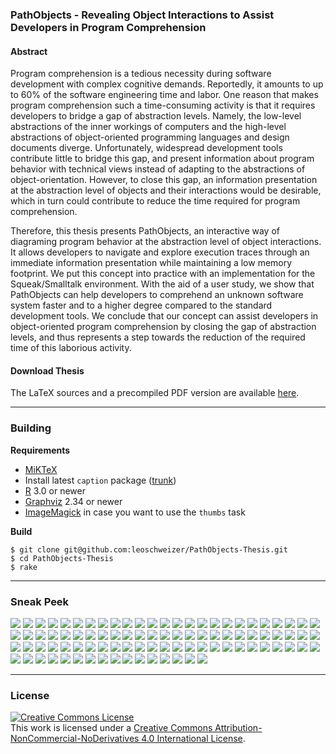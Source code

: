 ### PathObjects - Revealing Object Interactions to Assist Developers in Program Comprehension

#### Abstract

Program comprehension is a tedious necessity during software development with complex cognitive demands.
Reportedly, it amounts to up to 60% of the software engineering time and labor.
One reason that makes program comprehension such a time-consuming activity is that it requires developers to bridge a gap of abstraction levels.
Namely, the low-level abstractions of the inner workings of computers and the high-level abstractions of object-oriented programming languages and design documents diverge. 
Unfortunately, widespread development tools contribute little to bridge this gap, and present information about program behavior with technical views instead of adapting to the abstractions of object-orientation.
However, to close this gap, an information presentation at the abstraction level of objects and their interactions would be desirable, which in turn could contribute to reduce the time required for program comprehension.

Therefore, this thesis presents PathObjects, an interactive way of diagraming program behavior at the abstraction level of object interactions. 
It allows developers to navigate and explore execution traces through an immediate information presentation while maintaining a low memory footprint.
We put this concept into practice with an implementation for the Squeak/Smalltalk environment. 
With the aid of a user study, we show that PathObjects can help developers to comprehend an unknown software system faster and to a higher degree compared to the standard development tools.
We conclude that our concept can assist developers in object-oriented program comprehension by closing the gap of abstraction levels, and thus represents a step towards the reduction of the required time of this laborious activity.

#### Download Thesis

The LaTeX sources and a precompiled PDF version are available [here](https://github.com/leoschweizer/PathObjects-Thesis/releases/tag/v1.0).

***

### Building

**Requirements**
  * [MiKTeX](http://miktex.org)
  * Install latest `caption` package ([trunk](http://sourceforge.net/p/latex-caption/code/HEAD/tree/trunk/tex/))
  * [R](http://www.r-project.org) 3.0 or newer
  * [Graphviz](http://graphviz.org) 2.34 or newer
  * [ImageMagick](http://www.imagemagick.org) in case you want to use the `thumbs` task
  
**Build**

    $ git clone git@github.com:leoschweizer/PathObjects-Thesis.git
    $ cd PathObjects-Thesis
    $ rake
    
***

### Sneak Peek

![](http://leoschweizer.github.io/PathObjects-Thesis/thumbs/page1.png)
![](http://leoschweizer.github.io/PathObjects-Thesis/thumbs/page2.png)
![](http://leoschweizer.github.io/PathObjects-Thesis/thumbs/page3.png)
![](http://leoschweizer.github.io/PathObjects-Thesis/thumbs/page4.png)
![](http://leoschweizer.github.io/PathObjects-Thesis/thumbs/page5.png)
![](http://leoschweizer.github.io/PathObjects-Thesis/thumbs/page6.png)
![](http://leoschweizer.github.io/PathObjects-Thesis/thumbs/page7.png)
![](http://leoschweizer.github.io/PathObjects-Thesis/thumbs/page8.png)
![](http://leoschweizer.github.io/PathObjects-Thesis/thumbs/page9.png)
![](http://leoschweizer.github.io/PathObjects-Thesis/thumbs/page10.png)
![](http://leoschweizer.github.io/PathObjects-Thesis/thumbs/page11.png)
![](http://leoschweizer.github.io/PathObjects-Thesis/thumbs/page12.png)
![](http://leoschweizer.github.io/PathObjects-Thesis/thumbs/page13.png)
![](http://leoschweizer.github.io/PathObjects-Thesis/thumbs/page14.png)
![](http://leoschweizer.github.io/PathObjects-Thesis/thumbs/page15.png)
![](http://leoschweizer.github.io/PathObjects-Thesis/thumbs/page16.png)
![](http://leoschweizer.github.io/PathObjects-Thesis/thumbs/page17.png)
![](http://leoschweizer.github.io/PathObjects-Thesis/thumbs/page18.png)
![](http://leoschweizer.github.io/PathObjects-Thesis/thumbs/page19.png)
![](http://leoschweizer.github.io/PathObjects-Thesis/thumbs/page20.png)
![](http://leoschweizer.github.io/PathObjects-Thesis/thumbs/page21.png)
![](http://leoschweizer.github.io/PathObjects-Thesis/thumbs/page22.png)
![](http://leoschweizer.github.io/PathObjects-Thesis/thumbs/page23.png)
![](http://leoschweizer.github.io/PathObjects-Thesis/thumbs/page24.png)
![](http://leoschweizer.github.io/PathObjects-Thesis/thumbs/page25.png)
![](http://leoschweizer.github.io/PathObjects-Thesis/thumbs/page26.png)
![](http://leoschweizer.github.io/PathObjects-Thesis/thumbs/page27.png)
![](http://leoschweizer.github.io/PathObjects-Thesis/thumbs/page28.png)
![](http://leoschweizer.github.io/PathObjects-Thesis/thumbs/page29.png)
![](http://leoschweizer.github.io/PathObjects-Thesis/thumbs/page30.png)
![](http://leoschweizer.github.io/PathObjects-Thesis/thumbs/page31.png)
![](http://leoschweizer.github.io/PathObjects-Thesis/thumbs/page32.png)
![](http://leoschweizer.github.io/PathObjects-Thesis/thumbs/page33.png)
![](http://leoschweizer.github.io/PathObjects-Thesis/thumbs/page34.png)
![](http://leoschweizer.github.io/PathObjects-Thesis/thumbs/page35.png)
![](http://leoschweizer.github.io/PathObjects-Thesis/thumbs/page36.png)
![](http://leoschweizer.github.io/PathObjects-Thesis/thumbs/page37.png)
![](http://leoschweizer.github.io/PathObjects-Thesis/thumbs/page38.png)
![](http://leoschweizer.github.io/PathObjects-Thesis/thumbs/page39.png)
![](http://leoschweizer.github.io/PathObjects-Thesis/thumbs/page40.png)
![](http://leoschweizer.github.io/PathObjects-Thesis/thumbs/page41.png)
![](http://leoschweizer.github.io/PathObjects-Thesis/thumbs/page42.png)
![](http://leoschweizer.github.io/PathObjects-Thesis/thumbs/page43.png)
![](http://leoschweizer.github.io/PathObjects-Thesis/thumbs/page44.png)
![](http://leoschweizer.github.io/PathObjects-Thesis/thumbs/page45.png)
![](http://leoschweizer.github.io/PathObjects-Thesis/thumbs/page46.png)
![](http://leoschweizer.github.io/PathObjects-Thesis/thumbs/page47.png)
![](http://leoschweizer.github.io/PathObjects-Thesis/thumbs/page48.png)
![](http://leoschweizer.github.io/PathObjects-Thesis/thumbs/page49.png)
![](http://leoschweizer.github.io/PathObjects-Thesis/thumbs/page50.png)
![](http://leoschweizer.github.io/PathObjects-Thesis/thumbs/page51.png)
![](http://leoschweizer.github.io/PathObjects-Thesis/thumbs/page52.png)
![](http://leoschweizer.github.io/PathObjects-Thesis/thumbs/page53.png)
![](http://leoschweizer.github.io/PathObjects-Thesis/thumbs/page54.png)
![](http://leoschweizer.github.io/PathObjects-Thesis/thumbs/page55.png)
![](http://leoschweizer.github.io/PathObjects-Thesis/thumbs/page56.png)
![](http://leoschweizer.github.io/PathObjects-Thesis/thumbs/page57.png)
![](http://leoschweizer.github.io/PathObjects-Thesis/thumbs/page58.png)
![](http://leoschweizer.github.io/PathObjects-Thesis/thumbs/page59.png)
![](http://leoschweizer.github.io/PathObjects-Thesis/thumbs/page60.png)
![](http://leoschweizer.github.io/PathObjects-Thesis/thumbs/page61.png)
![](http://leoschweizer.github.io/PathObjects-Thesis/thumbs/page62.png)
![](http://leoschweizer.github.io/PathObjects-Thesis/thumbs/page63.png)
![](http://leoschweizer.github.io/PathObjects-Thesis/thumbs/page64.png)
![](http://leoschweizer.github.io/PathObjects-Thesis/thumbs/page65.png)
![](http://leoschweizer.github.io/PathObjects-Thesis/thumbs/page66.png)
![](http://leoschweizer.github.io/PathObjects-Thesis/thumbs/page67.png)
![](http://leoschweizer.github.io/PathObjects-Thesis/thumbs/page68.png)
![](http://leoschweizer.github.io/PathObjects-Thesis/thumbs/page69.png)
![](http://leoschweizer.github.io/PathObjects-Thesis/thumbs/page70.png)
![](http://leoschweizer.github.io/PathObjects-Thesis/thumbs/page71.png)
![](http://leoschweizer.github.io/PathObjects-Thesis/thumbs/page72.png)
![](http://leoschweizer.github.io/PathObjects-Thesis/thumbs/page73.png)
![](http://leoschweizer.github.io/PathObjects-Thesis/thumbs/page74.png)
![](http://leoschweizer.github.io/PathObjects-Thesis/thumbs/page75.png)
![](http://leoschweizer.github.io/PathObjects-Thesis/thumbs/page76.png)
![](http://leoschweizer.github.io/PathObjects-Thesis/thumbs/page77.png)
![](http://leoschweizer.github.io/PathObjects-Thesis/thumbs/page78.png)
![](http://leoschweizer.github.io/PathObjects-Thesis/thumbs/page79.png)
![](http://leoschweizer.github.io/PathObjects-Thesis/thumbs/page80.png)
![](http://leoschweizer.github.io/PathObjects-Thesis/thumbs/page81.png)
![](http://leoschweizer.github.io/PathObjects-Thesis/thumbs/page82.png)
![](http://leoschweizer.github.io/PathObjects-Thesis/thumbs/page83.png)
![](http://leoschweizer.github.io/PathObjects-Thesis/thumbs/page84.png)
![](http://leoschweizer.github.io/PathObjects-Thesis/thumbs/page85.png)
![](http://leoschweizer.github.io/PathObjects-Thesis/thumbs/page86.png)
![](http://leoschweizer.github.io/PathObjects-Thesis/thumbs/page87.png)
![](http://leoschweizer.github.io/PathObjects-Thesis/thumbs/page88.png)
![](http://leoschweizer.github.io/PathObjects-Thesis/thumbs/page89.png)
![](http://leoschweizer.github.io/PathObjects-Thesis/thumbs/page90.png)
![](http://leoschweizer.github.io/PathObjects-Thesis/thumbs/page91.png)

***

### License

<a rel="license" href="http://creativecommons.org/licenses/by-nc-nd/4.0/"><img alt="Creative Commons License" style="border-width:0" src="http://i.creativecommons.org/l/by-nc-nd/4.0/88x31.png" /></a><br />This <span xmlns:dct="http://purl.org/dc/terms/" href="http://purl.org/dc/dcmitype/Text" rel="dct:type">work</span> is licensed under a <a rel="license" href="http://creativecommons.org/licenses/by-nc-nd/4.0/">Creative Commons Attribution-NonCommercial-NoDerivatives 4.0 International License</a>.
